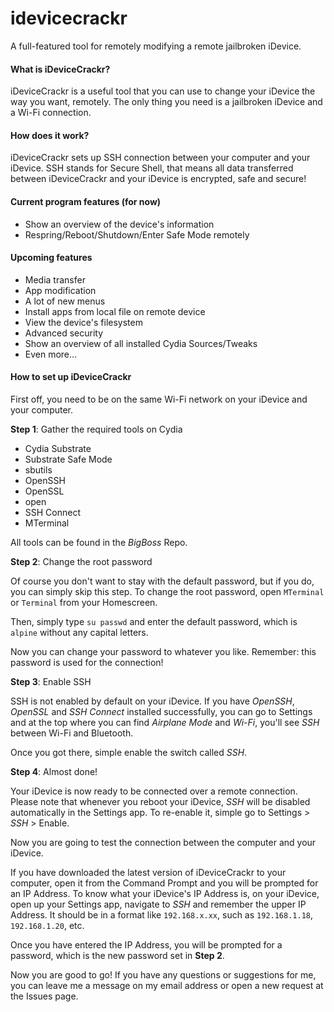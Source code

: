 # idevicecrackr
A full-featured tool for remotely modifying a remote jailbroken iDevice.

#### What is iDeviceCrackr?
iDeviceCrackr is a useful tool that you can use to change your iDevice the way you want, remotely.
The only thing you need is a jailbroken iDevice and a Wi-Fi connection.

#### How does it work?
iDeviceCrackr sets up SSH connection between your computer and your iDevice. SSH stands for Secure Shell, that means all data transferred between iDeviceCrackr and your iDevice is encrypted, safe and secure!

#### Current program features (for now)
- Show an overview of the device's information
- Respring/Reboot/Shutdown/Enter Safe Mode remotely

#### Upcoming features
- Media transfer
- App modification
- A lot of new menus
- Install apps from local file on remote device
- View the device's filesystem
- Advanced security
- Show an overview of all installed Cydia Sources/Tweaks
- Even more...

#### How to set up iDeviceCrackr
First off, you need to be on the same Wi-Fi network on your iDevice and your computer.

**Step 1**: Gather the required tools on Cydia
- Cydia Substrate
- Substrate Safe Mode
- sbutils
- OpenSSH
- OpenSSL
- open
- SSH Connect
- MTerminal

All tools can be found in the *BigBoss* Repo.

**Step 2**: Change the root password

Of course you don't want to stay with the default password, but if you do, you can simply skip this step.
To change the root password, open `MTerminal` or `Terminal` from your Homescreen.

Then, simply type `su passwd` and enter the default password, which is `alpine` without any capital letters.

Now you can change your password to whatever you like. Remember: this password is used for the connection!

**Step 3**: Enable SSH

SSH is not enabled by default on your iDevice. If you have *OpenSSH*, *OpenSSL* and *SSH Connect* installed successfully,
you can go to Settings and at the top where you can find *Airplane Mode* and *Wi-Fi*, you'll see *SSH* between Wi-Fi and Bluetooth.

Once you got there, simple enable the switch called *SSH*.

**Step 4**: Almost done!

Your iDevice is now ready to be connected over a remote connection. Please note that whenever you reboot your iDevice, *SSH* will be disabled automatically in the Settings app. To re-enable it, simple go to Settings > *SSH* > Enable.

Now you are going to test the connection between the computer and your iDevice.

If you have downloaded the latest version of iDeviceCrackr to your computer, open it from the Command Prompt and you will be prompted for an IP Address. To know what your iDevice's IP Address is, on your iDevice, open up your Settings app, navigate to *SSH* and remember the upper IP Address. It should be in a format like `192.168.x.xx`, such as `192.168.1.18`, `192.168.1.20`, etc.

Once you have entered the IP Address, you will be prompted for a password, which is the new password set in **Step 2**.

Now you are good to go! If you have any questions or suggestions for me, you can leave me a message on my email address or open a new request at the Issues page.
